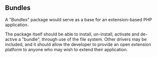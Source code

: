 Bundles
-------
A "Bundles" package would serve as a base for an extension-based PHP application.

The package itself should be able to install, un-install, activate and de-active a "bundle", through use of the file system. Other drivers may be included, and it should allow the developer to provide an open extension platform to anyone who may wish to extend their application.